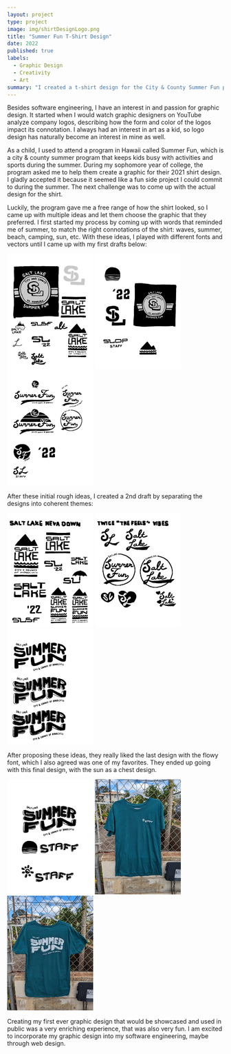 ```yaml
---
layout: project
type: project
image: img/shirtDesignLogo.png
title: "Summer Fun T-Shirt Design"
date: 2022
published: true
labels:
  - Graphic Design
  - Creativity
  - Art
summary: "I created a t-shirt design for the City & County Summer Fun program"
---
```


Besides software engineering, I have an interest in and passion for graphic design. It started when I would watch graphic designers on YouTube analyze company logos, describing how the form and color of the logos impact its connotation. I always had an interest in art as a kid, so logo design has naturally become an interest in mine as well. 

As a child, I used to attend a program in Hawaii called Summer Fun, which is a city & county summer program that keeps kids busy with activities and sports during the summer. During my sophomore year of college, the program asked me to help them create a graphic for their 2021 shirt design. I gladly accepted it because it seemed like a fun side project I could commit to during the summer. The next challenge was to come up with the actual design for the shirt.

Luckily, the program gave me a free range of how the shirt looked, so I came up with multiple ideas and let them choose the graphic that they preferred. I first started my process by coming up with words that reminded me of summer, to match the right connotations of the shirt: waves, summer, beach, camping, sun, etc. With these ideas, I played with different fonts and vectors until I came up with my first drafts below:

<div class="text-center p-4">
  <img width="200px" src="../img/tshirtDesign/Page1.png" class="img-thumbnail" >
  <img width="200px" src="../img/tshirtDesign/Page2.png" class="img-thumbnail" >
  <img width="200px" src="../img/tshirtDesign/Page3.png" class="img-thumbnail" >
</div>

After these initial rough ideas, I created a 2nd draft by separating the designs into coherent themes:

<div class="text-center p-4">
  <img width="200px" src="../img/tshirtDesign/Theme1.png" class="img-thumbnail" >
  <img width="200px" src="../img/tshirtDesign/Theme2.png" class="img-thumbnail" >
  <img width="200px" src="../img/tshirtDesign/Theme3.png" class="img-thumbnail" >
</div>

After proposing these ideas, they really liked the last design with the flowy font, which I also agreed was one of my favorites. They ended up going with this final design, with the sun as a chest design.

<div class="text-center p-4">
  <img width="200px" src="../img/tshirtDesign/Final.png" class="img-thumbnail" >
  <img width="200px" src="../img/tshirtDesign/ShirtFront.jpg" class="img-thumbnail" >
  <img width="200px" src="../img/tshirtDesign/ShirtBack.jpg" class="img-thumbnail" >
</div>

Creating my first ever graphic design that would be showcased and used in public was a very enriching experience, that was also very fun. I am excited to incorporate my graphic design into my software engineering, maybe through web design.

